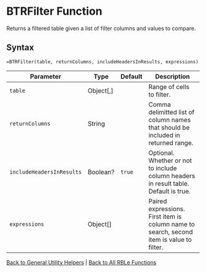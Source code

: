 # BTRFilter Function

Returns a filtered table given a list of filter columns and values to compare.

## Syntax

```excel
=BTRFilter(table, returnColumns, includeHeadersInResults, expressions)
```

Parameter | Type | Default | Description
---|---|---|---
`table` | Object[,] |  | Range of cells to filter.
`returnColumns` | String |  | Comma delimitted list of column names that should be included in returned range.
`includeHeadersInResults` | Boolean? | `true` | Optional.  Whether or not to include column headers in result table. Default is true.
`expressions` | Object[] |  | Paired expressions.  First item is column name to search, second item is value to filter.

[Back to General Utility Helpers](Readme.md) | [Back to All RBLe Functions](/RBLe/RBLe.md#function-documentation)